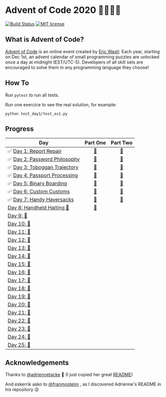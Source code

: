 # Advent of Code 2020 🎄👨‍💻🎄

[![Build Status](https://github.com/anxodio/aoc2020/workflows/build/badge.svg)](https://github.com/anxodio/aoc2020/actions)
[![MIT license](https://img.shields.io/badge/License-MIT-blue.svg)](https://opensource.org/licenses/MIT)

## What is Advent of Code?

[Advent of Code](http://adventofcode.com) is an online event created by [Eric Wastl](https://twitter.com/ericwastl). Each year, starting on Dec 1st, an advent calendar of small programming puzzles are unlocked once a day at midnight (EST/UTC-5). Developers of all skill sets are encouraged to solve them in any programming language they choose!

## How To

Run `pytest` to run all tests.

Run one exercice to see the real solution, for example:

```
python test_day1/test_ex1.py
```

## Progress

| Day                                                                                                  |                                 Part One                                  |                                 Part Two                                  |
| ---------------------------------------------------------------------------------------------------- | :-----------------------------------------------------------------------: | :-----------------------------------------------------------------------: |
| ✅ [Day 1: Report Repair](https://github.com/anxodio/aoc2020/tree/main/test_day1/exercise.txt)       | [🌟](https://github.com/anxodio/aoc2020/tree/main/test_day1/test_ex1.py)  | [🌟](https://github.com/anxodio/aoc2020/tree/main/test_day1/test_ex2.py)  |
| ✅ [Day 2: Password Philosophy](https://github.com/anxodio/aoc2020/tree/main/test_day2/exercise.txt) | [🌟](https://github.com/anxodio/aoc2020/tree/main/test_day2/test_ex3.py)  | [🌟](https://github.com/anxodio/aoc2020/tree/main/test_day2/test_ex4.py)  |
| ✅ [Day 3: Toboggan Trajectory](https://github.com/anxodio/aoc2020/tree/main/test_day3/exercise.txt) | [🌟](https://github.com/anxodio/aoc2020/tree/main/test_day3/test_ex5.py)  | [🌟](https://github.com/anxodio/aoc2020/tree/main/test_day3/test_ex6.py)  |
| ✅ [Day 4: Passport Processing](https://github.com/anxodio/aoc2020/tree/main/test_day4/exercise.txt) | [🌟](https://github.com/anxodio/aoc2020/tree/main/test_day4/test_ex7.py)  | [🌟](https://github.com/anxodio/aoc2020/tree/main/test_day4/test_ex8.py)  |
| ✅ [Day 5: Binary Boarding](https://github.com/anxodio/aoc2020/tree/main/test_day5/exercise.txt)     | [🌟](https://github.com/anxodio/aoc2020/tree/main/test_day5/test_ex9.py)  | [🌟](https://github.com/anxodio/aoc2020/tree/main/test_day5/test_ex10.py) |
| ✅ [Day 6: Custom Customs](https://github.com/anxodio/aoc2020/tree/main/test_day6/exercise.txt)      | [🌟](https://github.com/anxodio/aoc2020/tree/main/test_day6/test_ex11.py) | [🌟](https://github.com/anxodio/aoc2020/tree/main/test_day6/test_ex12.py) |
| ✅ [Day 7: Handy Haversacks](https://github.com/anxodio/aoc2020/tree/main/test_day7/exercise.txt)    | [🌟](https://github.com/anxodio/aoc2020/tree/main/test_day7/test_ex13.py) | [🌟](https://github.com/anxodio/aoc2020/tree/main/test_day7/test_ex14.py) |
| [Day 8: Handheld Halting 🚧 ](https://github.com/anxodio/aoc2020/tree/main/test_day8/exercise.txt)   | [🌟](https://github.com/anxodio/aoc2020/tree/main/test_day8/test_ex15.py) |                                                                           |
| [Day 9: 🚧 ]()                                                                                       |                                                                           |                                                                           |
| [Day 10: 🚧 ]()                                                                                      |                                                                           |                                                                           |
| [Day 11: 🚧 ]()                                                                                      |                                                                           |                                                                           |
| [Day 12: 🚧 ]()                                                                                      |                                                                           |                                                                           |
| [Day 13: 🚧 ]()                                                                                      |                                                                           |                                                                           |
| [Day 14: 🚧 ]()                                                                                      |                                                                           |                                                                           |
| [Day 15: 🚧 ]()                                                                                      |                                                                           |                                                                           |
| [Day 16: 🚧 ]()                                                                                      |                                                                           |                                                                           |
| [Day 17: 🚧 ]()                                                                                      |                                                                           |                                                                           |
| [Day 18: 🚧 ]()                                                                                      |                                                                           |                                                                           |
| [Day 19: 🚧 ]()                                                                                      |                                                                           |                                                                           |
| [Day 20: 🚧 ]()                                                                                      |                                                                           |                                                                           |
| [Day 21: 🚧 ]()                                                                                      |                                                                           |                                                                           |
| [Day 22: 🚧 ]()                                                                                      |                                                                           |                                                                           |
| [Day 23: 🚧 ]()                                                                                      |                                                                           |                                                                           |
| [Day 24: 🚧 ]()                                                                                      |                                                                           |                                                                           |
| [Day 25: 🚧 ]()                                                                                      |                                                                           |                                                                           |

## Acknowledgements

Thanks to [@adriennetacke](https://github.com/adriennetacke) 🙌 (I just copied her great [README](https://github.com/adriennetacke/advent-of-code-2020/))

And eskerrik asko to [@franmosteiro](https://github.com/franmosteiro) , as I discovered Adrienne's README in his repository 😜
